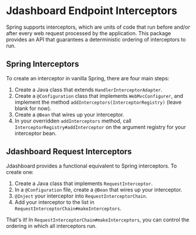 # Jdashboard Endpoint Interceptors
Spring supports interceptors, which are units of code that run before and/or after every web request processed by the application. 
This package provides an API that guarantees a deterministic ordering of interceptors to run.

## Spring Interceptors
To create an interceptor in vanilla Spring, there are four main steps:
1. Create a Java class that extends `HandlerInterceptorAdapter`.
2. Create a `@Configuration` class that implements `WebMvcConfigurer`, and implement the method `addInterceptors(InterceptorRegistry)` (leave blank for now).
3. Create a `@Bean` that wires up your interceptor.
4. In your overridden `addInterceptors` method, call `InterceptorRegistry#addInterceptor` on the argument registry for your interceptor bean.

## Jdashboard Request Interceptors
Jdashboard provides a functional equivalent to Spring interceptors. To create one:
1. Create a Java class that implements `RequestInterceptor`.
2. In a `@Configuration` file, create a `@Bean` that wires up your interceptor.
3. `@Inject` your interceptor into `RequestInterceptorChain`.
4. Add your interceptor to the list in `RequestInterceptorChain#makeInterceptors`.

That's it! In `RequestInterceptorChain#makeInterceptors`, you can control the ordering in which all interceptors run.